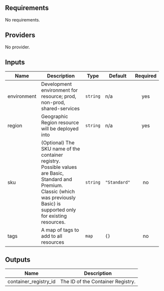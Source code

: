 ## Requirements

No requirements.

## Providers

No provider.

## Inputs

| Name | Description | Type | Default | Required |
|------|-------------|------|---------|:--------:|
| environment | Development environment for resource; prod, non-prod, shared-services | `string` | n/a | yes |
| region | Geographic Region resource will be deployed into | `string` | n/a | yes |
| sku | (Optional) The SKU name of the container registry. Possible values are Basic, Standard and Premium. Classic (which was previously Basic) is supported only for existing resources. | `string` | `"Standard"` | no |
| tags | A map of tags to add to all resources | `map` | `{}` | no |

## Outputs

| Name | Description |
|------|-------------|
| container\_registry\_id | The ID of the Container Registry. |

